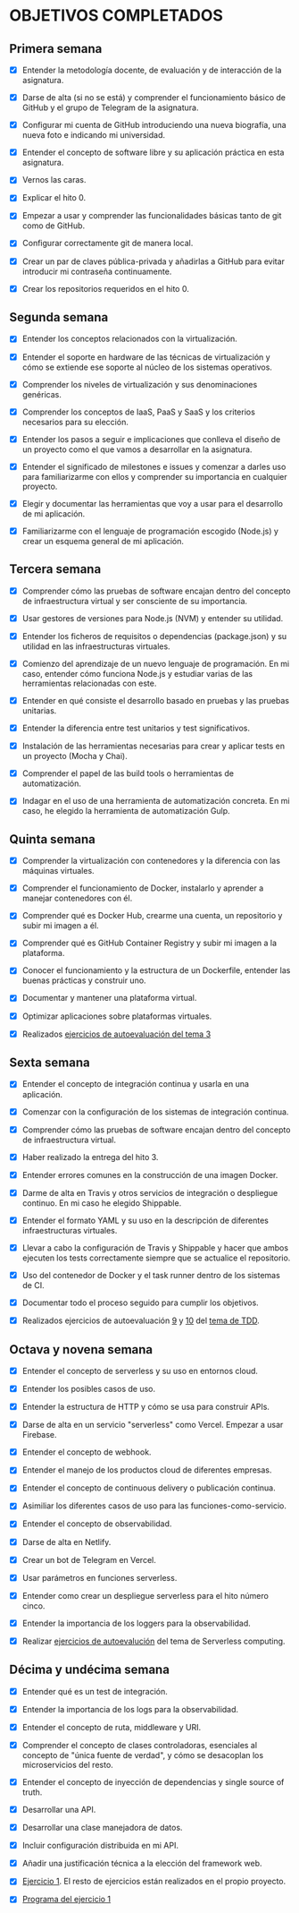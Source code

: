# OBJETIVOS COMPLETADOS

## Primera semana

- [X] Entender la metodología docente, de evaluación y de interacción de la asignatura.

- [X] Darse de alta (si no se está) y comprender el funcionamiento básico de GitHub y el grupo de Telegram de la asignatura.

- [X] Configurar mi cuenta de GitHub introduciendo una nueva biografía, una nueva foto e indicando mi universidad.

- [X] Entender el concepto de software libre y su aplicación práctica en esta asignatura.

- [X] Vernos las caras.

- [X] Explicar el hito 0.

- [X] Empezar a usar y comprender las funcionalidades básicas tanto de git como de GitHub.

- [X] Configurar correctamente git de manera local.

- [X] Crear un par de claves pública-privada y añadirlas a GitHub para evitar introducir mi contraseña continuamente.

- [X] Crear los repositorios requeridos en el hito 0.


## Segunda semana

- [X] Entender los conceptos relacionados con la virtualización.

- [X] Entender el soporte en hardware de las técnicas de virtualización y cómo se extiende ese soporte al núcleo de los sistemas operativos.

- [X] Comprender los niveles de virtualización y sus denominaciones genéricas.

- [X] Comprender los conceptos de IaaS, PaaS y SaaS y los criterios necesarios para su elección.

- [X] Entender los pasos a seguir e implicaciones que conlleva el diseño de un proyecto como el que vamos a desarrollar en la asignatura.

- [X] Entender el significado de milestones e issues y comenzar a darles uso para familiarizarme con ellos y comprender su importancia en cualquier proyecto.

- [X] Elegir y documentar las herramientas que voy a usar para el desarrollo de mi aplicación.

- [X] Familiarizarme con el lenguaje de programación escogido (Node.js) y crear un esquema general de mi aplicación.


## Tercera semana

- [X] Comprender cómo las pruebas de software encajan dentro del concepto de infraestructura virtual y ser consciente de su importancia.

- [X] Usar gestores de versiones para Node.js (NVM) y entender su utilidad.

- [X] Entender los ficheros de requisitos o dependencias (package.json) y su utilidad en las infraestructuras virtuales.

- [X] Comienzo del aprendizaje de un nuevo lenguaje de programación. En mi caso, entender cómo funciona Node.js y estudiar varias de las herramientas relacionadas con este.

- [X] Entender en qué consiste el desarrollo basado en pruebas y las pruebas unitarias.

- [X] Entender la diferencia entre test unitarios y test significativos.

- [X] Instalación de las herramientas necesarias para crear y aplicar tests en un proyecto (Mocha y Chai).

- [X] Comprender el papel de las build tools o herramientas de automatización.

- [X] Indagar en el uso de una herramienta de automatización concreta. En mi caso, he elegido la herramienta de automatización Gulp.

## Quinta semana

- [X] Comprender la virtualización con contenedores y la diferencia con las máquinas virtuales.

- [X] Comprender el funcionamiento de Docker, instalarlo y aprender a manejar contenedores con él.

- [X] Comprender qué es Docker Hub, crearme una cuenta, un repositorio y subir mi imagen a él.

- [X] Comprender qué es GitHub Container Registry y subir mi imagen a la plataforma.

- [X] Conocer el funcionamiento y la estructura de un Dockerfile, entender las buenas prácticas y construir uno.

- [X] Documentar y mantener una plataforma virtual.

- [X] Optimizar aplicaciones sobre plataformas virtuales.

- [X] Realizados [ejercicios de autoevaluación del tema 3](https://github.com/Davidspace/Ejercicios_IV/tree/main/Tema%203)

## Sexta semana

- [X] Entender el concepto de integración continua y usarla en una aplicación.

- [X] Comenzar con la configuración de los sistemas de integración continua.

- [X] Comprender cómo las pruebas de software encajan dentro del concepto de infraestructura virtual.

- [X] Haber realizado la entrega del hito 3.

- [X] Entender errores comunes en la construcción de una imagen Docker.

- [X] Darme de alta en Travis y otros servicios de integración o despliegue continuo. En mi caso he elegido Shippable.

- [X] Entender el formato YAML y su uso en la descripción de diferentes infraestructuras virtuales.

- [X] Llevar a cabo la configuración de Travis y Shippable y hacer que ambos ejecuten los tests correctamente siempre que se actualice el repositorio.

- [X] Uso del contenedor de Docker y el task runner dentro de los sistemas de CI.

- [X] Documentar todo el proceso seguido para cumplir los objetivos.

- [X] Realizados ejercicios de autoevaluación [9](https://github.com/Davidspace/Ejercicios_IV/blob/main/TDD/Ejercicio%209.md) y [10](https://github.com/Davidspace/Ejercicios_IV/blob/main/TDD/Ejercicio%2010.md) del [tema de TDD](https://github.com/Davidspace/Ejercicios_IV/tree/main/TDD).

## Octava y novena semana

- [X] Entender el concepto de serverless y su uso en entornos cloud.

- [X] Entender los posibles casos de uso.

- [X] Entender la estructura de HTTP y cómo se usa para construir APIs.

- [X] Darse de alta en un servicio "serverless" como Vercel. Empezar a usar Firebase.

- [X] Entender el concepto de webhook.

- [X] Entender el manejo de los productos cloud de diferentes empresas.

- [X] Entender el concepto de continuous delivery o publicación continua.

- [X] Asimiliar los diferentes casos de uso para las funciones-como-servicio.

- [X] Entender el concepto de observabilidad.

- [X] Darse de alta en Netlify.

- [X] Crear un bot de Telegram en Vercel.

- [X] Usar parámetros en funciones serverless.

- [X] Entender como crear un despliegue serverless para el hito número cinco.

- [X] Entender la importancia de los loggers para la observabilidad.

- [X] Realizar [ejercicios de autoevalución](https://github.com/Davidspace/Ejercicios_IV/tree/main/Serverless%20computing) del tema de Serverless computing.

## Décima y undécima semana

- [X] Entender qué es un test de integración.

- [X] Entender la importancia de los logs para la observabilidad.

- [X] Entender el concepto de ruta, middleware y URI.

- [X] Comprender el concepto de clases controladoras, esenciales al concepto de "única fuente de verdad", y cómo se desacoplan los microservicios del resto.

- [X] Entender el concepto de inyección de dependencias y single source of truth.

- [X] Desarrollar una API.

- [X] Desarrollar una clase manejadora de datos.

- [X] Incluir configuración distribuida en mi API.

- [X] Añadir una justificación técnica a la elección del framework web.

- [X] [Ejercicio 1](https://github.com/Davidspace/Ejercicios_IV/blob/main/Microservicios/Ejercicio1.md). El resto de ejercicios están realizados en el propio proyecto.

- [X] [Programa del ejercicio 1](https://github.com/Davidspace/Ejercicios_IV/blob/main/Microservicios/programa_ejercicio1.js)

